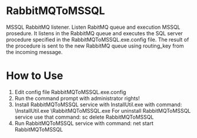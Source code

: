 # RabbitMQToMSSQL
MSSQL RabbitMQ listener. Listen RabitMQ queue and execution MSSQL prosedure. It listens in the RabbitMQ queue and executes the SQL server procedure specified in the RabbitMQToMSSQL.exe.config file. The result of the procedure is sent to the new RabbitMQ queue using routing_key from the incoming message.

# How to Use
1. Edit config file RabbitMQToMSSQL.exe.config
2. Run the command prompt with administrator rights!
3. Install RabbitMQToMSSQL service with InstallUtil.exe with command: <PATH TO InstallUtil.exe>\InstallUtil.exe <PATH TO RabbitMQToMSSQL.exe>\RabbitMQToMSSQL.exe
   For uninstall RabbitMQToMSSQL service use that command: sc delete RabbitMQToMSSQL
4. Run RabbitMQToMSSQL service with command: net start RabbitMQToMSSQL
